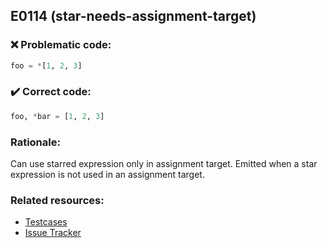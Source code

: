 ## E0114 (star-needs-assignment-target)

### :x: Problematic code:

```python
foo = *[1, 2, 3]
```

### :heavy_check_mark: Correct code:

```python
foo, *bar = [1, 2, 3]
```

### Rationale:

Can use starred expression only in assignment target.
Emitted when a star expression is not used in an assignment target.

### Related resources:

- [Testcases](https://github.com/PyCQA/pylint/blob/master/tests/functional/s/star_needs_assignment_target.py)
- [Issue Tracker](https://github.com/PyCQA/pylint/issues?q=is%3Aissue+%22star-needs-assignment-target%22+OR+%22E0114%22)
